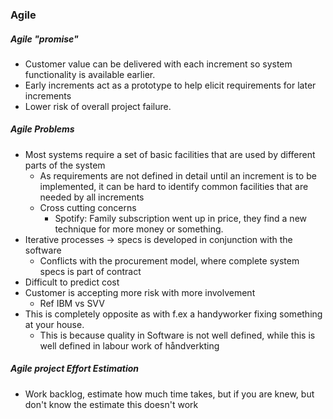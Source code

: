 ### Agile
##### Agile "promise"
- Customer value can be delivered with each increment so system functionality is available earlier.
- Early increments act as a prototype to help elicit requirements for later increments
- Lower risk of overall project failure.

##### Agile Problems
- Most systems require a set of basic facilities that are used by different parts of the system
	- As requirements are not defined in detail until an increment is to be implemented, it can be hard to identify common facilities that are needed by all increments
	- Cross cutting concerns
		- Spotify: Family subscription went up in price, they find a new technique for more money or something. 
- Iterative processes -> specs is developed in conjunction with the software
	- Conflicts with the procurement model, where complete system specs is part of contract
- Difficult to predict cost
- Customer is accepting more risk with more involvement
	- Ref IBM vs SVV
- This is completely opposite as with f.ex a handyworker fixing something at your house.
	- This is because quality in Software is not well defined, while this is well defined in labour work of håndverkting

##### Agile project Effort Estimation
- Work backlog, estimate how  much time takes, but if you are knew, but don't know the estimate this doesn't work